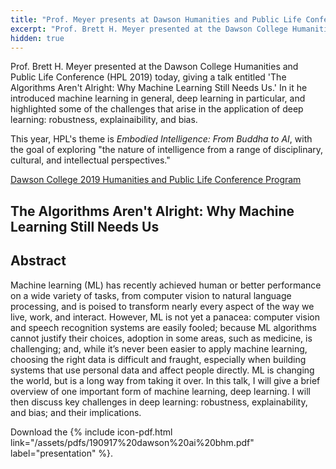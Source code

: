 ```yaml
---
title: "Prof. Meyer presents at Dawson Humanities and Public Life Conference"
excerpt: "Prof. Brett H. Meyer presented at the Dawson College Humanities and Public Life Conference today, giving a talk entitled 'The Algorithms Aren't Alright: Why Machine Learning Still Needs Us.' In it he introduced machine learning in general, deep learning in particular, and highlighted some of the challenges that arise in the application of deep learning: robustness, explainaibility, and bias."
hidden: true
---
```


Prof. Brett H. Meyer presented at the Dawson College Humanities and Public Life Conference (HPL 2019) today, giving a talk entitled 'The Algorithms Aren't Alright: Why Machine Learning Still Needs Us.' In it he introduced machine learning in general, deep learning in particular, and highlighted some of the challenges that arise in the application of deep learning: robustness, explainaibility, and bias.

This year, HPL's theme is _Embodied Intelligence: From Buddha to AI_, with the goal of exploring "the nature of intelligence from a range of disciplinary, cultural, and intellectual perspectives."

[Dawson College 2019 Humanities and Public Life Conference Program](https://www.dawsoncollege.qc.ca/humanities/humanities-and-public-life-conference/)

## The Algorithms Aren't Alright: Why Machine Learning Still Needs Us
## Abstract

Machine learning (ML) has recently achieved human or better performance on a wide variety of tasks, from computer vision to natural language processing, and is poised to transform nearly every aspect of the way we live, work, and interact. 
However, ML is not yet a panacea: computer vision and speech recognition systems are easily fooled; 
	because ML algorithms cannot justify their choices, adoption in some areas, such as medicine, is challenging; 
	and, while it’s never been easier to apply machine learning, choosing the right data is difficult and fraught, especially when building systems that use personal data and affect people directly.
ML is changing the world, but is a long way from taking it over.
In this talk, I will give a brief overview of one important form of machine learning, deep learning.
I will then discuss key challenges in deep learning: 
	robustness, explainability, and bias; 
	and their implications.

Download the {% include icon-pdf.html link="/assets/pdfs/190917%20dawson%20ai%20bhm.pdf" label="presentation" %}.
